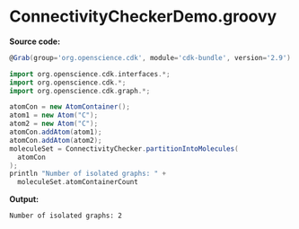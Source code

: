 # ConnectivityCheckerDemo.groovy
**Source code:**
```groovy
@Grab(group='org.openscience.cdk', module='cdk-bundle', version='2.9')

import org.openscience.cdk.interfaces.*;
import org.openscience.cdk.*;
import org.openscience.cdk.graph.*;

atomCon = new AtomContainer();
atom1 = new Atom("C");
atom2 = new Atom("C");
atomCon.addAtom(atom1);
atomCon.addAtom(atom2);
moleculeSet = ConnectivityChecker.partitionIntoMolecules(
  atomCon
);
println "Number of isolated graphs: " +
  moleculeSet.atomContainerCount
```
**Output:**
```plain
Number of isolated graphs: 2
```
